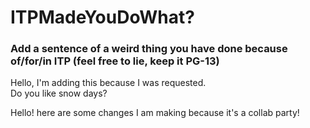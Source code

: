 # ITPMadeYouDoWhat?

### Add a sentence of a weird thing you have done because of/for/in ITP (feel free to lie, keep it PG-13) 

Hello, I'm adding this because I was requested.  
Do you like snow days?

Hello! here are some changes I am making because it's a collab party!